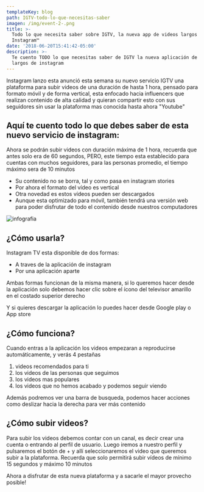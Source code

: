 ```yaml
---
templateKey: blog
path: IGTV-todo-lo-que-necesitas-saber
imagen: /img/event-2-.png
title: >-
  Todo lo que necesita saber sobre IGTV, la nueva app de videos largos de
  Instagram™
date: '2018-06-20T15:41:42-05:00'
description: >-
  Te cuento TODO lo que necesitas saber de IGTV la nueva aplicación de videos
  largos de instagram
---
```

Instagram lanzo esta anunció esta semana su nuevo servicio IGTV una plataforma para subir videos de una duración de hasta 1 hora, pensado para formato móvil y de forma vertical, esta enfocado hacia influencers que realizan contenido de alta calidad y quieran compartir esto con sus seguidores sin usar la plataforma mas conocida hasta ahora "Youtube" 

## Aquí te cuento todo lo que debes saber de esta nuevo servicio de instagram:

Ahora se podrán subir videos con duración máxima de 1 hora, recuerda que antes solo era de 60 segundos, PERO, este tiempo esta establecido para cuentas con muchos seguidores, para las personas promedio, el tiempo máximo sera de 10 minutos 

* Su contenido no se borra, tal y como pasa en instagram stories
* Por ahora el formato del vídeo es vertical
* Otra novedad es estos vídeos pueden ser descargados
* Aunque esta optimizado para móvil, también tendrá una versión web para poder disfrutar de todo el contenido desde nuestros computadores

![infografia](/img/event-2-.png)

## ¿Cómo usarla? 

Instagram TV esta disponible de dos formas:

* A traves de la aplicación de instagram 
* Por una aplicación aparte 

Ambas formas funcionan de la misma manera, si lo queremos hacer desde la aplicación solo debemos hacer clic sobre el ícono del televisor amarillo en el costado superior derecho

Y si quieres descargar la aplicación lo puedes hacer desde Google play o App store 

## ¿Cómo funciona? 

Cuando entras a la aplicación los videos empezaran a reproducirse automáticamente, y verás 4 pestañas

1. videos recomendados para ti
2. los videos de las personas que seguimos
3. los videos mas populares
4. los videos que no hemos acabado y podemos seguir viendo 

Además podremos ver una barra de busqueda, podemos hacer acciones como deslizar hacia la derecha para ver más contenido

## ¿Cómo subir videos?

Para subir los videos debemos contar con un canal, es decir crear una cuenta o entrando al perfil de usuario. Luego iremos a nuestro perfil y pulsaremos el botón de + y allí seleccionaremos el video que queremos subir a la plataforma. Recuerda que solo permitirá subir vídeos de mínimo 15 segundos y máximo 10 minutos

Ahora a disfrutar de esta nueva plataforma y a sacarle el mayor provecho posible!
